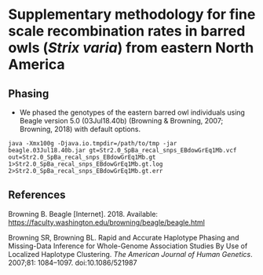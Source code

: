# Supplementary methodology for fine scale recombination rates in barred owls (*Strix varia*) from eastern North America

## Phasing

* We phased the genotypes of the eastern barred owl individuals using Beagle version 5.0 (03Jul18.40b) (Browning & Browning, 2007; Browning, 2018) with default options.

```
java -Xmx100g -Djava.io.tmpdir=/path/to/tmp -jar beagle.03Jul18.40b.jar gt=Str2.0_SpBa_recal_snps_EBdowGrEq1Mb.vcf out=Str2.0_SpBa_recal_snps_EBdowGrEq1Mb.gt 1>Str2.0_SpBa_recal_snps_EBdowGrEq1Mb.gt.log 2>Str2.0_SpBa_recal_snps_EBdowGrEq1Mb.gt.err
```

## References

Browning B. Beagle [Internet]. 2018. Available: https://faculty.washington.edu/browning/beagle/beagle.html

Browning SR, Browning BL. Rapid and Accurate Haplotype Phasing and Missing-Data Inference for Whole-Genome Association Studies By Use of Localized Haplotype Clustering. *The American Journal of Human Genetics*. 2007;81: 1084–1097. doi:10.1086/521987
